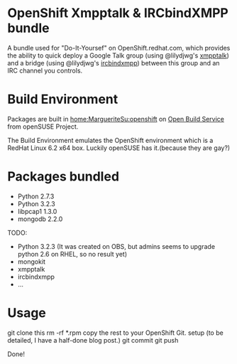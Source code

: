 # OpenShift Xmpptalk & IRCbindXMPP bundle

A bundle used for "Do-It-Yoursef" on OpenShift.redhat.com, which provides the ability to quick deploy a Google Talk group (using @lilydjwg's [xmpptalk](https://github.com/lilydjwg/xmpptalk)) and a bridge (using @lilydjwg's [ircbindxmpp](https://github.com/lilydjwg/ircbindxmpp)) between this group and an IRC channel you controls.

# Build Environment

Packages are built in [home:MargueriteSu:openshift](https://build.opensuse.org/project/show?project=home%3AMargueriteSu%3Aopenshift) on [Open Build Service](http://build.opensuse.org) from openSUSE Project.

The Build Environment emulates the OpenShift environment which is a RedHat Linux 6.2 x64 box. Luckily openSUSE has it.(because they are gay?)

# Packages bundled

* Python 2.7.3
* Python 3.2.3
* libpcap1 1.3.0
* mongodb 2.2.0

TODO:
* Python 3.2.3 (It was created on OBS, but admins seems to upgrade python 2.6 on RHEL, so no result yet)
* mongokit
* xmpptalk
* ircbindxmpp
* ...

# Usage 

git clone this
rm -rf *.rpm
copy the rest to your OpenShift Git.
setup (to be detailed, I have a half-done blog post.)
git commit 
git push

Done!
